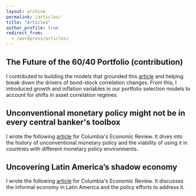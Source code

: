 ```yaml
---
layout: archive
permalink: /articles/
title: "Articles"
author_profile: true
redirect_from:
  - /wordpress/articles/
---
```

## The Future of the 60/40 Portfolio (contribution)

I contributed to building the models that grounded this [article](https://www.morganstanley.com/ideas/60-40-investment-portfolio-future) and helping break down the drivers of bond-stock correlation changes. From this, I introduced growth and inflation variables in our portfolio selection models to account for shifts in asset correlation regimes.

## Unconventional monetary policy might not be in every central banker's toolbox

I wrote the following [article](https://columbiaeconreview.com/post/63c758cd171e1400088161dd) for Columbia's Economic Review. It dives into the history of unconventional monetary policy and the viability of using it in countries with different monetary policy environments.


## Uncovering Latin America’s shadow economy
I wrote the following [article](https://columbiaeconreview.com/post/6237eaf34c1ac80009ba42a9) for Columbia's Economic Review. It discusses the informal economy in Latin America and the policy efforts to address it.
